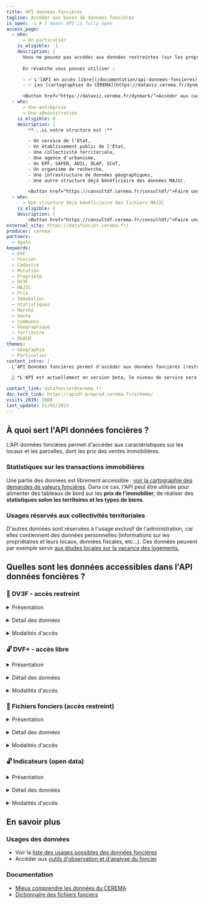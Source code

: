 ```yaml
---
title: API données foncières
tagline: Accéder aux bases de données foncières
is_open: -1 # 1 means API is fully open
access_page: 
  - who:
      - Un particulier
    is_eligible: -1
    description: |
      Vous ne pouvez pas accéder aux données restreintes (sur les propriétaires et les locaux).
      
      En revanche vous pouvez utiliser : 

      - ✅ L'[API en accès libre](/documentation/api-donnees-foncieres)
      - ✅ Les [cartographies du CEREMA](https://dataviz.cerema.fr/dynmark/)

      <Button href="https://dataviz.cerema.fr/dynmark/">Accéder aux cartographies</Button>
  - who:
      - Une entreprise
      - Une administration
    is_eligible: 0
    description: |
        **...si votre structure est :**

        - Un service de l'État,
        - Un établissement public de l'État,
        - Une collectivité territoriale,
        - Une agence d'urbanisme,
        - Un EPF, SAFER, ADIL, OLAP, SCoT,
        - Un organisme de recherche,
        - Une infrastructure de données géographiques,
        - Une autre structure déjà bénéficiaire des données MAJIC.

        <Button href="https://consultdf.cerema.fr/consultdf/">Faire une demande</Button>
  - who:
      - Une structure déjà bénéficiaire des fichiers MAJIC
    is_eligible: 1
    description: |
        <Button href="https://consultdf.cerema.fr/consultdf/">Faire une demande</Button>
external_site: https://datafoncier.cerema.fr/
producer: cerema
partners: 
  - dgaln
keywords:
  - DVF
  - Foncier
  - Cadastre
  - Mutation
  - Propriété
  - DV3F
  - MAJIC
  - Prix
  - Immobilier
  - Statistiques
  - Marché
  - Vente
  - Communes
  - Géographique
  - Territoire
  - DGALN
themes:
  - Géographie
  - Particulier
content_intro: |
  L'API Données foncières permet d'accéder aux données foncières (restreintes) et aux données ouvertes sur les transactions immobilières (DVF) et indicateurs par territoires. 

  🧪 *L'API est actuellement en version beta, le niveau de service sera progressivement amélioré au cours de l'année 2023.*

contact_link: datafoncier@cerema.fr 
doc_tech_link: https://apidf-preprod.cerema.fr/schema/
visits_2019: 3000
last_update: 21/02/2023
---
```


## À quoi sert l'API données foncières ?

L'API données foncières permet d'accéder aux caractéristiques sur les locaux et les parcelles, dont les prix des ventes immobilières.

### Statistiques sur les transactions immobilières

Une partie des données est librement accessible : [voir la cartographie des demandes de valeurs foncières](https://app.dvf.etalab.gouv.fr/).
Dans ce cas, l'API peut être utilisée pour alimenter des tableaux de bord sur les **prix de l'immobilier**, de réaliser des **statistiques selon les territoires et les types de biens**.

### Usages réservés aux collectivités territoriales

D'autres données sont réservées à l'usage exclusif de l'administration, car elles contiennent des données personnelles (informations sur les propriétaires et leurs locaux, données fiscales, etc...). Ces données peuvent par exemple servir [aux études locales sur la vacance des logements.](https://datafoncier.cerema.fr/usages)

## Quelles sont les données accessibles dans l'API données foncières ?

### 🔐 DV3F - accès restreint

<details> 
    <summary>Présentation</summary>
DV3F est un modèle qui enrichit la donnée source DVF avec les variables des Fichiers fonciers pour une caractérisation plus fine des biens : informations sur les acheteurs et les vendeurs ainsi que sur la contextualisation des transactions (constructions ou démolition de locaux suite à la vente, aménagement de parcelles, stabilité, etc...).
</details>

<br>

<details> 
    <summary>Détail des données</summary>
    <p>
    **DV3F - Géomutations : ** Retourne, en GeoJSON, les mutations pour la commune ou l'emprise rectangulaire demandée
    <p>
    **DV3F - Mutations :** Retourne les mutations issues de DV3F pour la commune ou l'emprise rectangulaire demandée
    <p>
    **DVF - IdMutations :** Retourne la mutation issue de DV3F pour l'identifiant de mutation demandé
</details>

<br>

<details> 
    <summary>Modalités d'accès</summary>
    <p>
    Ces données sont en accès restreint, réservées à un usage dans le cadre d'une mission de service public.
    <p>
    **Les bénéficiaires des données foncières sont parmi les structures suivantes :**

    - Services de l'État,
    - Établissements publics de l'État,
    - Collectivités territoriales,
    - Agences d'urbanisme,
    - EPF, SAFER, ADIL, OLAP, SCoT,
    - Organismes de recherche,
    - Infrastructures de données géographiques,
    - Autres structures bénéficiaires de MAJIC.

<Button href="/les-api/api-donnees-foncieres/demande-acces">Demander un accès</Button>

</details>

### 🔓 DVF+ - accès libre

<details> 
    <summary>Présentation</summary>
    <p>
"DVF+ open-data" permet d'accéder librement à la donnée [Demandes de valeurs foncières](https://www.data.gouv.fr/fr/datasets/demandes-de-valeurs-foncieres/), sous la forme d'une base de données géolocalisée aisément exploitable pour l'observation des marchés fonciers et immobiliers.
<p>
Ce modèle, développé pour faciliter les analyses, fournit notamment une table des mutations dans laquelle chaque ligne correspond aux informations et à la localisation d'une transaction.
<p>
La géolocalisation s'appuie sur les différents millésimes du Plan cadastral informatisé également disponibles en open-data sur data.gouv.fr.
</details>

<br>

<details> 
    <summary>Détail des données</summary>
    <p>
    **DV3F - Géomutations : ** Retourne, en GeoJSON, les mutations pour la commune ou l'emprise rectangulaire demandée
    <p>
    **DV3F - Mutations :** Retourne les mutations pour la commune ou l'emprise rectangulaire demandée
    <p>
    **DVF - IdMutations :** Retourne la mutation pour l'identifiant de mutation demandé
</details>

<br>

<details> 
    <summary>Modalités d'accès</summary>
    <p>
    Ces données sont en accès libre
    <p>
    <Button href="/documentation/api-donnees-foncieres">Accéder à l'API</Button>
</details>

### 🔐 Fichiers fonciers (accès restreint)

<details> 
    <summary>Présentation</summary>
    <p>
Il s'agit des données "MAJIC" enrichies.
<p>
Les Fichiers fonciers décrivent de manière détaillée le foncier, les locaux ainsi que les différents droits de propriété qui leur sont liés. Ils sont aujourd’hui devenus essentiels dans de nombreux domaines tels que l’occupation du sol, l’aménagement, le logement, le risque et l’énergie.
</details>

<br>

<details> 
    <summary>Détail des données</summary>
    <p>
    - locaux
    - parcelles
    - propriétaires
    - tableau unifié parcellaire
</details>

<br>

<details> 
    <summary>Modalités d'accès</summary>
    <p>
    Ces données sont en accès restreint, réservées à un usage dans le cadre d'une mission de service public.
    <p>
    **Les bénéficiaires des données foncières sont parmi les structures suivantes :**

    - Services de l'État,
    - Établissements publics de l'État,
    - Collectivités territoriales,
    - Agences d'urbanisme,
    - EPF, SAFER, ADIL, OLAP, SCoT,
    - Organismes de recherche,
    - Infrastructures de données géographiques,
    - Autres structures bénéficiaires de MAJIC.

<Button href="/les-api/api-donnees-foncieres/demande-acces">Demander un accès</Button>

</details>

### 🔓 Indicateurs (open data)

<details> 
    <summary>Présentation</summary>
    <p>
La base de données DV3F facilite l'observation des marchés et permet de produire des indicateurs de prix et de volumes de transactions à différentes échelles géographiques afin d'apprécier et d'étudier les marchés fonciers et immobiliers d'un territoire.
<p>
[Accéder aux cartographies et aux indicateurs](https://cartagene.cerema.fr/portal/apps/instant/portfolio/index.html?appid=670464db4dff42279b10de3c0bea0d2e)
</details>

<br>

<details> 
    <summary>Détail des données</summary>
    <p>
    - Indicateurs de consommation d'espace par commune et par département
    <p>
    - Indicateurs annuels DV3F par commune, département, région et EPCI
</details>

<br>

<details> 
    <summary>Modalités d'accès</summary>
    <p>
    Ces données sont en accès libre
    <p>
    <Button href="/documentation/api-donnees-foncieres">Accéder à l'API</Button>
</details>

## En savoir plus

### Usages des données

- Voir la [liste des usages possibles des données foncières](https://datafoncier.cerema.fr/usages)
- Accéder aux [outils d'observation et d'analyse du foncier](https://datafoncier.cerema.fr/les-outils-dobservation-et-danalyse-du-foncier)

### Documentation

- [Mieux comprendre les données du CEREMA](https://datafoncier.cerema.fr/donnees)
- [Dictionnaire des fichiers fonciers](http://doc-datafoncier.cerema.fr/ff/doc_fftp/)
